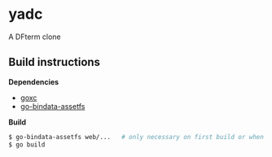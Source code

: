 # yadc
A DFterm clone

## Build instructions

**Dependencies**

* [goxc](https://github.com/laher/goxc)
* [go-bindata-assetfs](https://github.com/elazarl/go-bindata-assetfs)

**Build**
```sh
$ go-bindata-assetfs web/...   # only necessary on first build or when changing web/*
$ go build 
```
